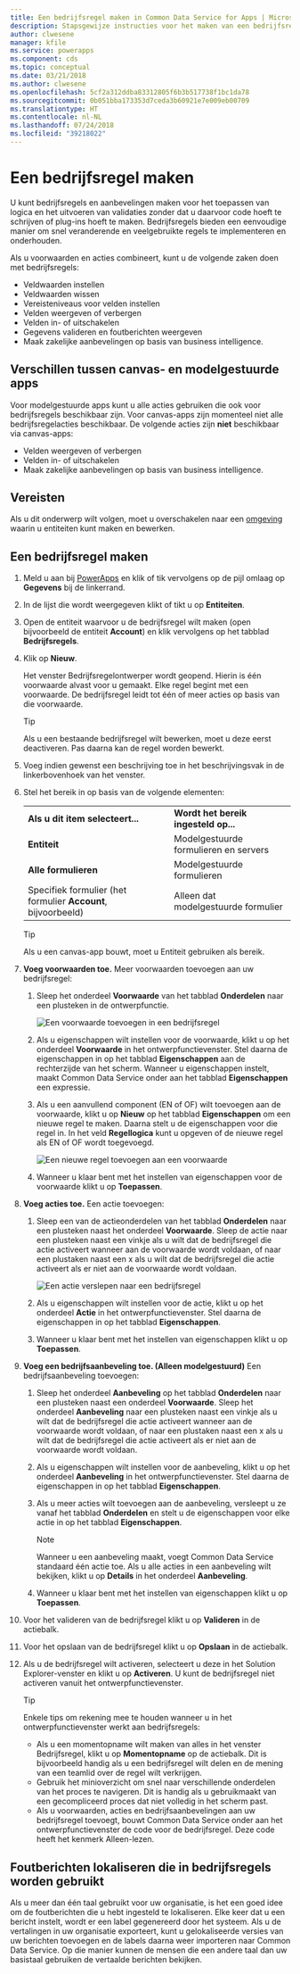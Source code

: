 ```yaml
---
title: Een bedrijfsregel maken in Common Data Service for Apps | Microsoft Docs
description: Stapsgewijze instructies voor het maken van een bedrijfsregel in Common Data Service (CDS) for Apps.
author: clwesene
manager: kfile
ms.service: powerapps
ms.component: cds
ms.topic: conceptual
ms.date: 03/21/2018
ms.author: clwesene
ms.openlocfilehash: 5cf2a312ddba83312805f6b3b517738f1bc1da78
ms.sourcegitcommit: 0b051bba173353d7ceda3b60921e7e009eb00709
ms.translationtype: HT
ms.contentlocale: nl-NL
ms.lasthandoff: 07/24/2018
ms.locfileid: "39218022"
---
```

# <a name="create-a-business-rule"></a>Een bedrijfsregel maken

U kunt bedrijfsregels en aanbevelingen maken voor het toepassen van logica en het uitvoeren van validaties zonder dat u daarvoor code hoeft te schrijven of plug-ins hoeft te maken.  Bedrijfsregels bieden een eenvoudige manier om snel veranderende en veelgebruikte regels te implementeren en onderhouden. 
  
Als u voorwaarden en acties combineert, kunt u de volgende zaken doen met bedrijfsregels:  
  
* Veldwaarden instellen  
* Veldwaarden wissen  
* Vereisteniveaus voor velden instellen  
* Velden weergeven of verbergen  
* Velden in- of uitschakelen  
* Gegevens valideren en foutberichten weergeven  
* Maak zakelijke aanbevelingen op basis van business intelligence.  
  
## <a name="differences-between-canvas-and-model-driven-apps"></a>Verschillen tussen canvas- en modelgestuurde apps

Voor modelgestuurde apps kunt u alle acties gebruiken die ook voor bedrijfsregels beschikbaar zijn. Voor canvas-apps zijn momenteel niet alle bedrijfsregelacties beschikbaar. De volgende acties zijn **niet** beschikbaar via canvas-apps:

* Velden weergeven of verbergen  
* Velden in- of uitschakelen  
* Maak zakelijke aanbevelingen op basis van business intelligence.  

## <a name="prerequisites"></a>Vereisten
Als u dit onderwerp wilt volgen, moet u overschakelen naar een [omgeving](../canvas-apps/working-with-environments.md) waarin u entiteiten kunt maken en bewerken.

## <a name="create-a-business-rule"></a>Een bedrijfsregel maken
  
1. Meld u aan bij [PowerApps](https://web.powerapps.com?utm_source=padocs&utm_medium=linkinadoc&utm_campaign=referralsfromdoc) en klik of tik vervolgens op de pijl omlaag op **Gegevens** bij de linkerrand.

2. In de lijst die wordt weergegeven klikt of tikt u op **Entiteiten**.
  
3. Open de entiteit waarvoor u de bedrijfsregel wilt maken (open bijvoorbeeld de entiteit **Account**) en klik vervolgens op het tabblad **Bedrijfsregels**.  

4. Klik op **Nieuw**.  
  
    Het venster Bedrijfsregelontwerper wordt geopend. Hierin is één voorwaarde alvast voor u gemaakt. Elke regel begint met een voorwaarde. De bedrijfsregel leidt tot één of meer acties op basis van die voorwaarde.  

    > [!TIP]
    > Als u een bestaande bedrijfsregel wilt bewerken, moet u deze eerst deactiveren. Pas daarna kan de regel worden bewerkt.  
  
5. Voeg indien gewenst een beschrijving toe in het beschrijvingsvak in de linkerbovenhoek van het venster.
  
6. Stel het bereik in op basis van de volgende elementen:  
  
    |||  
    |-|-|  
    |**Als u dit item selecteert...**|**Wordt het bereik ingesteld op...**|  
    |**Entiteit**|Modelgestuurde formulieren en servers|  
    |**Alle formulieren**|Modelgestuurde formulieren|  
    |Specifiek formulier (het formulier **Account**, bijvoorbeeld)|Alleen dat modelgestuurde formulier|  

    > [!TIP]
    > Als u een canvas-app bouwt, moet u Entiteit gebruiken als bereik.
  
7. **Voeg voorwaarden toe.** Meer voorwaarden toevoegen aan uw bedrijfsregel:  
  
    1. Sleep het onderdeel **Voorwaarde** van het tabblad **Onderdelen** naar een plusteken in de ontwerpfunctie.  
  
        ![Een voorwaarde toevoegen in een bedrijfsregel](./media/data-platform-cds-create-business-rule/add-condition-business-rule.png "Een voorwaarde toevoegen in een bedrijfsregel")  
  
    2. Als u eigenschappen wilt instellen voor de voorwaarde, klikt u op het onderdeel **Voorwaarde** in het ontwerpfunctievenster. Stel daarna de eigenschappen in op het tabblad **Eigenschappen** aan de rechterzijde van het scherm. Wanneer u eigenschappen instelt, maakt Common Data Service onder aan het tabblad **Eigenschappen** een expressie.  
  
    3. Als u een aanvullend component (EN of OF) wilt toevoegen aan de voorwaarde, klikt u op **Nieuw** op het tabblad **Eigenschappen** om een nieuwe regel te maken. Daarna stelt u de eigenschappen voor die regel in. In het veld **Regellogica** kunt u opgeven of de nieuwe regel als EN of OF wordt toegevoegd.  
  
        ![Een nieuwe regel toevoegen aan een voorwaarde](./media/data-platform-cds-create-business-rule/add-new-rule-condition.png "Een nieuwe regel toevoegen aan een voorwaarde")  
  
    4. Wanneer u klaar bent met het instellen van eigenschappen voor de voorwaarde klikt u op **Toepassen**.  
  
8. **Voeg acties toe.** Een actie toevoegen:  
  
    1. Sleep een van de actieonderdelen van het tabblad **Onderdelen** naar een plusteken naast het onderdeel **Voorwaarde**. Sleep de actie naar een plusteken naast een vinkje als u wilt dat de bedrijfsregel die actie activeert wanneer aan de voorwaarde wordt voldaan, of naar een plustaken naast een x als u wilt dat de bedrijfsregel die actie activeert als er niet aan de voorwaarde wordt voldaan.
  
        ![Een actie verslepen naar een bedrijfsregel](./media/data-platform-cds-create-business-rule/drag-an-action-business-rule.png "Een actie verslepen naar een bedrijfsregel")  
  
    2. Als u eigenschappen wilt instellen voor de actie, klikt u op het onderdeel **Actie** in het ontwerpfunctievenster. Stel daarna de eigenschappen in op het tabblad **Eigenschappen**.  
  
    3. Wanneer u klaar bent met het instellen van eigenschappen klikt u op **Toepassen**.  
  
9. **Voeg een bedrijfsaanbeveling toe. (Alleen modelgestuurd)** Een bedrijfsaanbeveling toevoegen:  
  
    1. Sleep het onderdeel **Aanbeveling** op het tabblad **Onderdelen** naar een plusteken naast een onderdeel **Voorwaarde**. Sleep het onderdeel **Aanbeveling** naar een plusteken naast een vinkje als u wilt dat de bedrijfsregel die actie activeert wanneer aan de voorwaarde wordt voldaan, of naar een plustaken naast een x als u wilt dat de bedrijfsregel die actie activeert als er niet aan de voorwaarde wordt voldaan.  
  
    2. Als u eigenschappen wilt instellen voor de aanbeveling, klikt u op het onderdeel **Aanbeveling** in het ontwerpfunctievenster. Stel daarna de eigenschappen in op het tabblad **Eigenschappen**.  
  
    3. Als u meer acties wilt toevoegen aan de aanbeveling, versleept u ze vanaf het tabblad **Onderdelen** en stelt u de eigenschappen voor elke actie in op het tabblad **Eigenschappen**.  
  
        > [!NOTE]
        >  Wanneer u een aanbeveling maakt, voegt Common Data Service standaard één actie toe. Als u alle acties in een aanbeveling wilt bekijken, klikt u op **Details** in het onderdeel **Aanbeveling**.  
  
    4. Wanneer u klaar bent met het instellen van eigenschappen klikt u op **Toepassen**.  
  
10. Voor het valideren van de bedrijfsregel klikt u op **Valideren** in de actiebalk.  
  
11. Voor het opslaan van de bedrijfsregel klikt u op **Opslaan** in de actiebalk.  
12. Als u de bedrijfsregel wilt activeren, selecteert u deze in het Solution Explorer-venster en klikt u op **Activeren**. U kunt de bedrijfsregel niet activeren vanuit het ontwerpfunctievenster.  
  
    > [!TIP]
    >  Enkele tips om rekening mee te houden wanneer u in het ontwerpfunctievenster werkt aan bedrijfsregels:  
    >   
    > - Als u een momentopname wilt maken van alles in het venster Bedrijfsregel, klikt u op **Momentopname** op de actiebalk. Dit is bijvoorbeeld handig als u een bedrijfsregel wilt delen en de mening van een teamlid over de regel wilt verkrijgen.  
    > - Gebruik het minioverzicht om snel naar verschillende onderdelen van het proces te navigeren. Dit is handig als u gebruikmaakt van een gecompliceerd proces dat niet volledig in het scherm past.  
    > - Als u voorwaarden, acties en bedrijfsaanbevelingen aan uw bedrijfsregel toevoegt, bouwt Common Data Service onder aan het ontwerpfunctievenster de code voor de bedrijfsregel. Deze code heeft het kenmerk Alleen-lezen.  
  
## <a name="localize-error-messages-used-in-business-rules"></a>Foutberichten lokaliseren die in bedrijfsregels worden gebruikt  
 Als u meer dan één taal gebruikt voor uw organisatie, is het een goed idee om de foutberichten die u hebt ingesteld te lokaliseren. Elke keer dat u een bericht instelt, wordt er een label gegenereerd door het systeem. Als u de vertalingen in uw organisatie exporteert, kunt u gelokaliseerde versies van uw berichten toevoegen en de labels daarna weer importeren naar Common Data Service. Op die manier kunnen de mensen die een andere taal dan uw basistaal gebruiken de vertaalde berichten bekijken.  
  